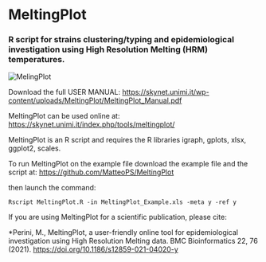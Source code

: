 # MeltingPlot
### R script for strains clustering/typing and epidemiological investigation using High Resolution Melting (HRM) temperatures.

![MelingPlot](https://skynet.unimi.it/wp-content/uploads/Melting_plot-04_flatten-1024x562.png "MeltingPLot")


Download the full USER MANUAL:
https://skynet.unimi.it/wp-content/uploads/MeltingPlot/MeltingPlot_Manual.pdf

MeltingPlot can be used online at:
https://skynet.unimi.it/index.php/tools/meltingplot/

MeltingPlot is an R script and requires the R libraries igraph, gplots, xlsx, ggplot2, scales.

To run MeltingPlot on the example file download the example file and the script at:
https://github.com/MatteoPS/MeltingPlot

then launch the command:

``Rscript MeltingPlot.R -in MeltingPlot_Example.xls -meta y -ref y``


If you are using MeltingPlot for a scientific publication, please cite:

*Perini, M., MeltingPlot, a user-friendly online tool for epidemiological investigation using High Resolution Melting data. BMC Bioinformatics 22, 76 (2021). https://doi.org/10.1186/s12859-021-04020-y


